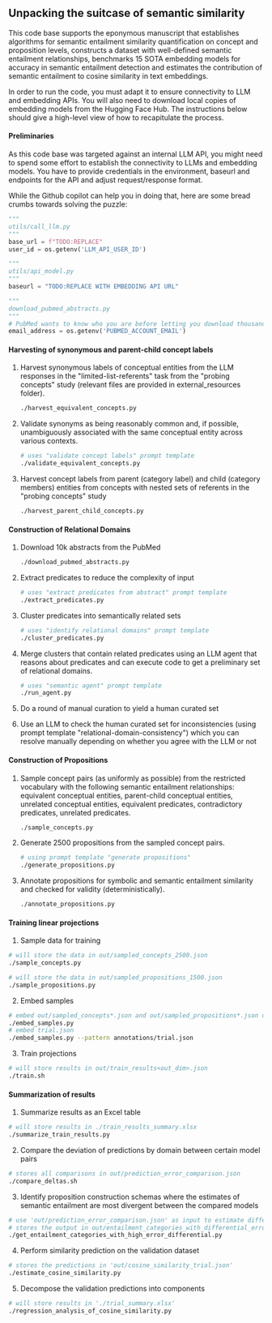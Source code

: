 ## Unpacking the suitcase of semantic similarity

This code base supports the eponymous manuscript that establishes algorithms for semantic entailment similarity quantification on concept and proposition levels, constructs a dataset with well-defined semantic entailment relationships, benchmarks 15 SOTA embedding models for accuracy in semantic entailment detection and estimates the contribution of semantic entailment to cosine similarity in text embeddings.

In order to run the code, you must adapt it to ensure connectivity to LLM and embedding APIs. You will also need to download local copies of embedding models from the Hugging Face Hub. The instructions below should give a high-level view of how to recapitulate the process.

#### Preliminaries

As this code base was targeted against an internal LLM API, you might need to spend some effort to establish the connectivity to LLMs and embedding models. You have to provide credentials in the environment, baseurl and endpoints for the API and adjust request/response format.

While the Github copilot can help you in doing that, here are some bread crumbs towards solving the puzzle:

```python
"""
utils/call_llm.py
"""
base_url = f"TODO:REPLACE"
user_id = os.getenv('LLM_API_USER_ID')

"""
utils/api_model.py
"""
baseurl = "TODO:REPLACE WITH EMBEDDING API URL"

"""
download_pubmed_abstracts.py
"""
# PubMed wants to know who you are before letting you download thousands of abstracts
email_address = os.getenv('PUBMED_ACCOUNT_EMAIL')
```



#### Harvesting of synonymous and parent-child concept labels

1. Harvest synonymous labels of conceptual entities from the LLM responses in the "limited-list-referents" task from the "probing concepts" study (relevant files are provided in external_resources folder).

   ```bash
   ./harvest_equivalent_concepts.py
   ```

   

3. Validate synonyms as being reasonably common and, if possible, unambiguously associated with the same conceptual entity across various contexts.

   ```bash
   # uses "validate concept labels" prompt template
   ./validate_equivalent_concepts.py
   ```

   

4. Harvest concept labels from parent (category label) and child (category members) entities from concepts with nested sets of referents in the "probing concepts" study 

   ```bash
   ./harvest_parent_child_concepts.py
   ```

   

#### Construction of Relational Domains

1. Download 10k abstracts from the PubMed

   ```bash
   ./download_pubmed_abstracts.py
   ```

2. Extract predicates to reduce the complexity of input

   ```bash
   # uses "extract predicates from abstract" prompt template
   ./extract_predicates.py
   ```

3. Cluster predicates into semantically related sets

   ```bash
   # uses "identify relational domains" prompt template
   ./cluster_predicates.py
   ```

4. Merge clusters that contain related predicates using an LLM agent that reasons about predicates and can execute code to get a preliminary set of relational domains.

   ```bash
   # uses "semantic agent" prompt template
   ./run_agent.py
   ```

5. Do a round of manual curation to yield a human curated set

7. Use an LLM to check the human curated set for inconsistencies (using prompt template "relational-domain-consistency") which you can resolve manually depending on whether you agree with the LLM or not



#### Construction of Propositions

1. Sample concept pairs (as uniformly as possible) from the restricted vocabulary with the following semantic entailment relationships: equivalent conceptual entities, parent-child conceptual entities, unrelated conceptual entities, equivalent predicates, contradictory predicates, unrelated predicates.

   ```bash
   ./sample_concepts.py
   ```

2. Generate 2500 propositions from the sampled concept pairs.

   ```bash
   # using prompt template "generate propositions"
   ./generate_propositions.py
   ```

3. Annotate propositions for symbolic and semantic entailment similarity and checked for validity (deterministically).

   ```bash
   ./annotate_propositions.py
   ```



#### Training linear projections

1. Sample data for training

```bash
# will store the data in out/sampled_concepts_2500.json
./sample_concepts.py
```

```bash
# will store the data in out/sampled_propositions_1500.json
./sample_propositions.py
```

2. Embed samples

```bash
# embed out/sampled_concepts*.json and out/sampled_propositions*.json datasets
./embed_samples.py
# embed trial.json
./embed_samples.py --pattern annotations/trial.json
```

3. Train projections

```bash
# will store results in out/train_results<out_dim>.json
./train.sh
```



#### Summarization of results

1. Summarize results as an Excel table

```bash
# will store results in ./train_results_summary.xlsx
./summarize_train_results.py
```

2. Compare the deviation of predictions by domain between certain model pairs

```bash
# stores all comparisons in out/prediction_error_comparison.json
./compare_deltas.sh
```

3. Identify proposition construction schemas where the estimates of semantic entailment are most divergent between the compared models

```bash
# use 'out/prediction_error_comparison.json' as input to estimate differential error significance
# stores the output in out/entailment_categories_with_differential_error_significance.csv
./get_entailment_categories_with_high_error_differential.py
```

4. Perform similarity prediction on the validation dataset

```bash
# stores the predictions in 'out/cosine_similarity_trial.json'
./estimate_cosine_similarity.py
```

5. Decompose the validation predictions into components

```bash
# will store results in './trial_summary.xlsx'
./regression_analysis_of_cosine_similarity.py
```
